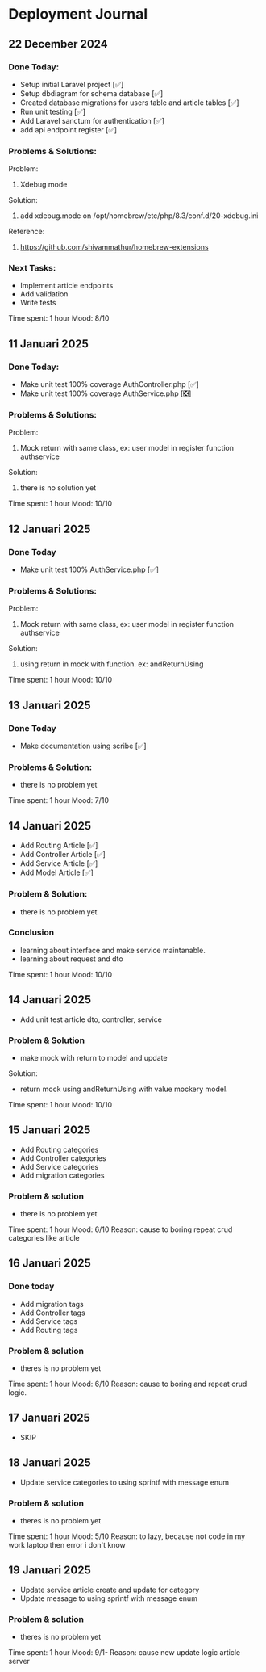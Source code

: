 # Deployment Journal

## 22 December 2024
### Done Today:
- Setup initial Laravel project [✅]
- Setup dbdiagram for schema database [✅]
- Created database migrations for users table and article tables [✅]
- Run unit testing [✅]
- Add Laravel sanctum for authentication [✅]
- add api endpoint register [✅]

### Problems & Solutions:
Problem: 
1. Xdebug mode

Solution:
1. add xdebug.mode on /opt/homebrew/etc/php/8.3/conf.d/20-xdebug.ini

Reference: 
1. https://github.com/shivammathur/homebrew-extensions


### Next Tasks:
- Implement article endpoints
- Add validation
- Write tests

Time spent: 1 hour
Mood: 8/10

## 11 Januari 2025
### Done Today:
- Make unit test 100% coverage AuthController.php [✅]
- Make unit test 100% coverage AuthService.php [❎]

### Problems & Solutions:
Problem:
1. Mock return with same class, ex: user model in register function authservice

Solution:
1. there is no solution yet

Time spent: 1 hour
Mood: 10/10

## 12 Januari 2025
### Done Today
- Make unit test 100% AuthService.php [✅]

### Problems & Solutions:
Problem:
1. Mock return with same class, ex: user model in register function authservice

Solution:
1. using return in mock with function. ex: andReturnUsing

Time spent: 1 hour
Mood: 10/10

## 13 Januari 2025
### Done Today
- Make documentation using scribe [✅]

### Problems & Solution:
- there is no problem yet

Time spent: 1 hour
Mood: 7/10

## 14 Januari 2025
- Add Routing Article [✅]
- Add Controller Article [✅]
- Add Service Article [✅]
- Add Model Article [✅]

### Problem & Solution:
- there is no problem yet

### Conclusion
- learning about interface and make service maintanable. 
- learning about request and dto

Time spent: 1 hour
Mood: 10/10

## 14 Januari 2025
- Add unit test article dto, controller, service

### Problem & Solution
- make mock with return to model and update

Solution:
- return mock using andReturnUsing with value mockery model.

Time spent: 1 hour
Mood: 10/10

## 15 Januari 2025
- Add Routing categories
- Add Controller categories
- Add Service categories
- Add migration categories

### Problem & solution
- there is no problem yet

Time spent: 1 hour
Mood: 6/10
Reason: cause to boring repeat crud categories like article

## 16 Januari 2025
### Done today
- Add migration tags
- Add Controller tags
- Add Service tags
- Add Routing tags

### Problem & solution
- theres is no problem yet

Time spent: 1 hour
Mood: 6/10
Reason: cause to boring and repeat crud logic.

## 17 Januari 2025
- SKIP

## 18 Januari 2025
- Update service categories to using sprintf with message enum

### Problem & solution
- theres is no problem yet

Time spent: 1 hour
Mood: 5/10
Reason: to lazy, because not code in my work laptop then error i don't know

## 19 Januari 2025
- Update service article create and update for category
- Update message to using sprintf with message enum

### Problem & solution
- theres is no problem yet

Time spent: 1 hour
Mood: 9/1-
Reason: cause new update logic article server
